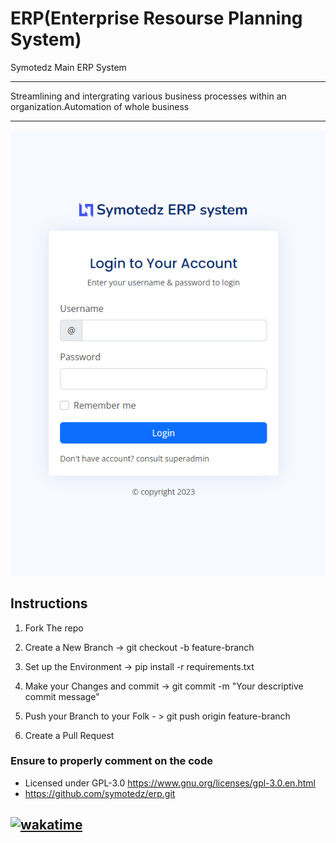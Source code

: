 # ERP(Enterprise Resourse Planning System)
 Symotedz Main ERP System
 ________________________________________________________________________________________________________________________________
 Streamlining and intergrating various business processes within an organization.Automation of whole business
 ________________________________________________________________________________________________________________________________

![Alt text](image-1.png)
## Instructions
1) Fork The repo

2) Create a New Branch -> git checkout -b feature-branch

3) Set up the Environment -> pip install -r requirements.txt

4) Make your Changes and commit -> git commit -m "Your descriptive commit message"
 
5) Push your Branch to your Folk - > git push origin feature-branch

6) Create a Pull Request

### Ensure to properly comment on the code

 - Licensed under GPL-3.0 https://www.gnu.org/licenses/gpl-3.0.en.html
 - https://github.com/symotedz/erp.git

<h2> <a href="https://wakatime.com/badge/github/symotedz/erp"><img src="https://wakatime.com/badge/github/symotedz/erp.svg" alt="wakatime"></a></h2>
